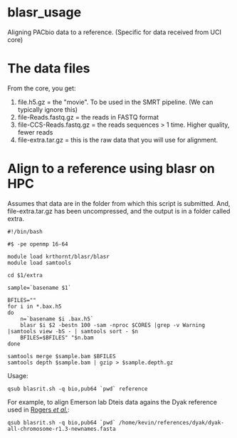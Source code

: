 blasr_usage
===========

Aligning PACbio data to a reference.  (Specific for data received from UCI core)


The data files
======

From the core, you get:

1. file.h5.gz = the "movie".  To be used in the SMRT pipeline.  (We can typically ignore this)
2. file-Reads.fastq.gz = the reads in FASTQ format
3. file-CCS-Reads.fastq.gz = the reads sequences > 1 time.  Higher quality, fewer reads
4. file-extra.tar.gz = this is the raw data that you will use for alignment.

Align to a reference using blasr on HPC
====

Assumes that data are in the folder from which this script is submitted.  And, file-extra.tar.gz has been uncompressed, and the output is in a folder called extra.


```{sh}
#!/bin/bash

#$ -pe openmp 16-64

module load krthornt/blasr/blasr
module load samtools

cd $1/extra

sample=`basename $1`

BFILES=""
for i in *.bax.h5
do
    n=`basename $i .bax.h5`
    blasr $i $2 -bestn 100 -sam -nproc $CORES |grep -v Warning |samtools view -bS - | samtools sort - $n
    BFILES=$BFILES" "$n.bam
done

samtools merge $sample.bam $BFILES
samtools depth $sample.bam | gzip > $sample.depth.gz
```

Usage:

```
qsub blasrit.sh -q bio,pub64 `pwd` reference
```

For example, to align Emerson lab Dteis data agains the Dyak reference used in [Rogers _et al._](http://mbe.oxfordjournals.org/content/early/2014/04/25/molbev.msu124.abstract):

```
qsub blasrit.sh -q bio,pub64 `pwd` /home/kevin/references/dyak/dyak-all-chromosome-r1.3-newnames.fasta
```
